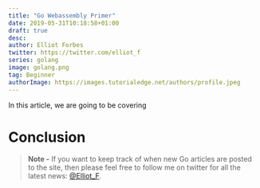 ```yaml
---
title: "Go Webassembly Primer"
date: 2019-05-31T10:18:58+01:00
draft: true
desc: 
author: Elliot Forbes
twitter: https://twitter.com/elliot_f
series: golang
image: golang.png
tag: Beginner
authorImage: https://images.tutorialedge.net/authors/profile.jpeg
---
```


In this article, we are going to be covering 

# Conclusion

> **Note -** If you want to keep track of when new Go articles are posted to the
> site, then please feel free to follow me on twitter for all the latest news:
> [@Elliot_F](https://twitter.com/elliot_f).
